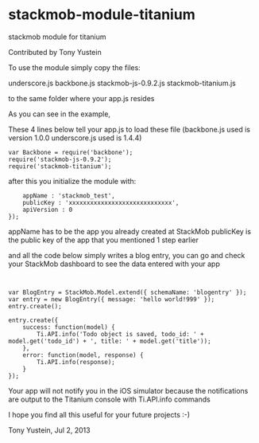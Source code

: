 stackmob-module-titanium
========================

stackmob module for titanium

Contributed by Tony Yustein

To use the module simply copy the files:

underscore.js
backbone.js
stackmob-js-0.9.2.js
stackmob-titanium.js

to the same folder where your app.js resides

As you can see in the example,

These 4 lines below tell your app.js to load these file
(backbone.js used is version 1.0.0 underscore.js used is 1.4.4)

```_ = require("underscore");
var Backbone = require('backbone');
require('stackmob-js-0.9.2');
require('stackmob-titanium');
```

after this you initialize the module with:

```StackMob.init({
	appName : 'stackmob_test',
	publicKey : 'xxxxxxxxxxxxxxxxxxxxxxxxxxxxx',
	apiVersion : 0
});
```

appName has to be the app you already created at StackMob
publicKey is the public key of the app that you mentioned 1 step earlier

and all the code below simply writes a blog entry, you can go and check your
StackMob dashboard to see the data entered with your app

```Ti.API.info(' data ' + JSON.stringify(StackMob));


var BlogEntry = StackMob.Model.extend({ schemaName: 'blogentry' });
var entry = new BlogEntry({ message: 'hello world!999' });
entry.create();

entry.create({
    success: function(model) {
        Ti.API.info('Todo object is saved, todo_id: ' + model.get('todo_id') + ', title: ' + model.get('title'));
    },
    error: function(model, response) {
        Ti.API.info(response);
    }
});
```

Your app will not notify you in the iOS simulator because the notifications are output to
the Titanium console with Ti.API.info commands

I hope you find all this useful for your future projects :-)

Tony Yustein, Jul 2, 2013